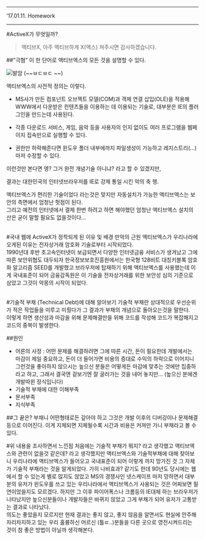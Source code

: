 ___
’17.01.11. Homework
___

#ActiveX가 무엇일까?

>액티브X, 아주 액티브하게 X(엑스) 쳐주시면 감사하겠습니다.

##”극혐”
이 한 단어로 액티브엑스의 모든 것을 설명할 수 있다.<br/>

![발암](https://image-proxy.namuwikiusercontent.com/r/http%3A%2F%2Finfo.yuhan.ac.kr%2Fsugdoc%2Fmenual%2Ftotalinformation_images%2Fimage016.jpg)
(~~ㅂㄷㅂㄷ ~~)


액티브엑스의 사전적 정의는 이렇다.<br/>
 * MS사가 만든 컴포넌트 오브젝트 모델(COM)과 객체 연결 삽입(OLE)을 적용해 WWW에서 다운받은 컨텐츠들을 이용하는 데 이용되는 기술로, 대부분은  IE의 플러그인을 만드는데 사용된다.<br/>

* 각종 다운로드 서비스, 게임, 음악 등을 사용자의 인지 없이도 여러 프로그램을 웹페이지 접속만으로 실행할 수 있다.<br/>

* 권한만 허락해준다면 윈도우 폴더 내부에까지 파일생성이 가능하고 레지스트리(…) 마저 수정할 수 있다.

이런것만 본다면 엥? 그거 완전 개념기술 아니냐? 라고 할 수 있겠지만, 

결과는 대한민국의 인터넷브라우저를 IE로 강제 통일 시킨 악의 축 행.

액티브엑스가 편리한 기술이었다 라는것은 맞지만 자동설치가 가능한 액티브엑스는 보안의 측면에서 엄청난 헛점이 된다.<br/>
그리고 예전의 인터넷에서 결제 한번 하려고 하면 해야했던 엄청난 액티브엑스 설치의 산은 굳이 말할 필요도 없을것이다…<br/><br/>

#국내 웹에 ActiveX가 정착되게 된 이유 및 배경
만악의 근원 액티브엑스가 우리나라에 오게된 이유는 전자상거래 암호화 기술로부터 시작되었다.<br/>
1990년대 후반 초고속인터넷이 보급되면서 다양한 인터넷금융 서비스가 생겨났고 그에 따른 보안위협도 대두되자 한국정보보호진흥원에서는 한국형 128비트 대칭키블록 암호화 알고리즘 SEED를 개발했고 브라우저에 탑재하기 위해 액티브엑스를 사용했는데 이게 국내표준이 되어 금융감독원은 이 기술을 전자상거래를 위한 보안성 심의 기준으로 삼았고 그것이 악몽의 시작이 되었다.<br/><br/>

#기술적 부채 (Technical Debt)에 대해 알아보기
기술적 부채란 상대적으로 우선순위가 적은 작업들을 미루고 미뤘다가 그 결과가 부채의 개념으로 돌아오는것을 말한다.<br/>
이렇게 하면 생산성과 마감을 위해 문제해결만을 위해 코드를 작성해 코드가 복잡해지고 코드의 중복이 발생한다.<br/>

##원인
* 어른의 사정 : 어떤 문제를 해결하려면 그에 따른 시간, 돈이 필요한데 개발에서는 마감이 제일 중요하고, 돈이 더 들어가면 비용의 증대로 수익의 하락으로 이어지니 그런것을 좋아하지 않으시는 높으신 분들은 어떻게든 마감에 맞추는 것에만 집중하라고 하고, 그래서 결국엔 겉보기엔 잘 굴러가는 것을 내어 놓지만… (높으신 분에겐 개발따윈 장식입니다)<br/>
* 기술적 부채에 대한 이해부족
* 문서부족
* 지식부족

##그 끝은?
부채니 어떤형태로든 갚아야 하고 그것은 개발 이후의 디버깅이나 문제해결 등으로 이어진다. 이게 지체되면 지체될수록 시간과 비용은 커져만 가니 부채라고 볼 수 있다.


#위 내용을 조사하면서 느낀점
처음에는 기술적 부채가 뭐지? 라고 생각했고 액티브엑스와 관련이 없을것 같은데? 라고 생각했지만 액티브엑스와 기술적부채에 대해 찾아보니 우리나라에 액티브엑스가 들어오고 국내표준이 되어 이렇게 까지 망가진 것 그 자체가 기술적 부채라는 것을 알게되었다. 가히 나비효과? 같기도 한데 90년도 당시에는 웹에서 할 수 있는게 별로 많지도 않았고 MS의 경쟁사인 넷스케이프 마저 망하면서 대부분의 유저가 윈도우를 쓰고 있는 우리나라에서 액티브엑스가 사용되는 것은 어찌보면 필연이었을지도 모르겠다. 하지만 그 이후 파이어폭스나 크롬등의 IE대체 하는 브라우저가 나타났지만 높으신분들이나 개발자들은 바뀌지 않았고 그게 부채가 되어 유저가 고통받는 결과로 나타났다.<br/>
의도는 좋았을지 모르지만 현재 결과는 좋지 않고, 좋지 않음을 알면서도 현실에 안주해 자리차지하고 있는 우리 훌륭하신 어르신 (틀ㄸ..)분들을 다른 곳으로 영전시켜드리는 것이 참 좋은 방법이 아닐까 생각해본다.<br/><br/>






